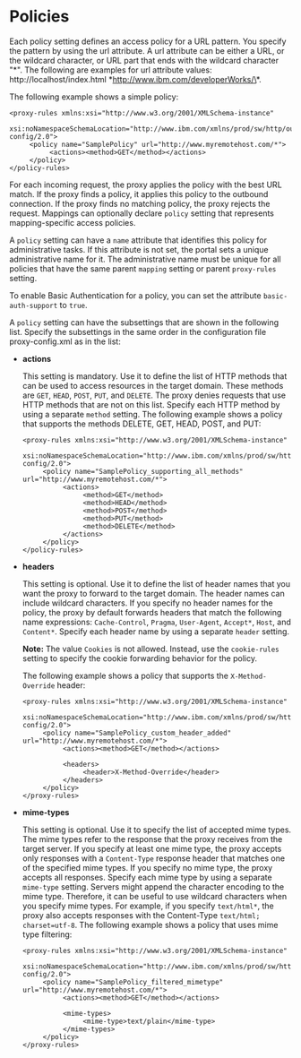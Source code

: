 # Policies

Each policy setting defines an access policy for a URL pattern. You specify the pattern by using the url attribute. A url attribute can be either a URL, or the wildcard character, or URL part that ends with the wildcard character "\*". The following are examples for url attribute values: http://localhost/index.html \*http://www.ibm.com/developerWorks/\*.

The following example shows a simple policy:

```
<proxy-rules xmlns:xsi="http://www.w3.org/2001/XMLSchema-instance"
    xsi:noNamespaceSchemaLocation="http://www.ibm.com/xmlns/prod/sw/http/outbound/proxy-config/2.0">        
     <policy name="SamplePolicy" url="http://www.myremotehost.com/*">
          <actions><method>GET</method></actions>
     </policy>
</policy-rules>
```

For each incoming request, the proxy applies the policy with the best URL match. If the proxy finds a policy, it applies this policy to the outbound connection. If the proxy finds no matching policy, the proxy rejects the request. Mappings can optionally declare `policy` setting that represents mapping-specific access policies.

A `policy` setting can have a `name` attribute that identifies this policy for administrative tasks. If this attribute is not set, the portal sets a unique administrative name for it. The administrative name must be unique for all policies that have the same parent `mapping` setting or parent `proxy-rules` setting.

To enable Basic Authentication for a policy, you can set the attribute `basic-auth-support` to `true`.

A `policy` setting can have the subsettings that are shown in the following list. Specify the subsettings in the same order in the configuration file proxy-config.xml as in the list:

-   **actions**

    This setting is mandatory. Use it to define the list of HTTP methods that can be used to access resources in the target domain. These methods are `GET`, `HEAD`, `POST`, `PUT`, and `DELETE`. The proxy denies requests that use HTTP methods that are not on this list. Specify each HTTP method by using a separate `method` setting. The following example shows a policy that supports the methods DELETE, GET, HEAD, POST, and PUT:

    ```
    <proxy-rules xmlns:xsi="http://www.w3.org/2001/XMLSchema-instance"
        xsi:noNamespaceSchemaLocation="http://www.ibm.com/xmlns/prod/sw/http/outbound/proxy-config/2.0">
         <policy name="SamplePolicy_supporting_all_methods" url="http://www.myremotehost.com/*">
              <actions>
                   <method>GET</method>
                   <method>HEAD</method>
                   <method>POST</method>
                   <method>PUT</method>
                   <method>DELETE</method>
              </actions>
         </policy>
    </policy-rules>
    ```

-   **headers**

    This setting is optional. Use it to define the list of header names that you want the proxy to forward to the target domain. The header names can include wildcard characters. If you specify no header names for the policy, the proxy by default forwards headers that match the following name expressions: `Cache-Control`, `Pragma`, `User-Agent`, `Accept*`, `Host`, and `Content*`. Specify each header name by using a separate `header` setting.

    **Note:** The value `Cookies` is not allowed. Instead, use the `cookie-rules` setting to specify the cookie forwarding behavior for the policy.

    The following example shows a policy that supports the `X-Method-Override` header:

    ```
    <proxy-rules xmlns:xsi="http://www.w3.org/2001/XMLSchema-instance" 
        xsi:noNamespaceSchemaLocation="http://www.ibm.com/xmlns/prod/sw/http/outbound/proxy-config/2.0">
         <policy name="SamplePolicy_custom_header_added" url="http://www.myremotehost.com/*">
              <actions><method>GET</method></actions>
    
              <headers>
                   <header>X-Method-Override</header>
              </headers>
         </policy>
    </proxy-rules>
    ```

-   **mime-types**

    This setting is optional. Use it to specify the list of accepted mime types. The mime types refer to the response that the proxy receives from the target server. If you specify at least one mime type, the proxy accepts only responses with a `Content-Type` response header that matches one of the specified mime types. If you specify no mime type, the proxy accepts all responses. Specify each mime type by using a separate `mime-type` setting. Servers might append the character encoding to the mime type. Therefore, it can be useful to use wildcard characters when you specify mime types. For example, if you specify `text/html*`, the proxy also accepts responses with the Content-Type `text/html; charset=utf-8`. The following example shows a policy that uses mime type filtering:

    ```
    <proxy-rules xmlns:xsi="http://www.w3.org/2001/XMLSchema-instance"
        xsi:noNamespaceSchemaLocation="http://www.ibm.com/xmlns/prod/sw/http/outbound/proxy-config/2.0">
         <policy name="SamplePolicy_filtered_mimetype" url="http://www.myremotehost.com/*">
              <actions><method>GET</method></actions>
    
              <mime-types>
                   <mime-type>text/plain</mime-type>
              </mime-types>
         </policy>
    </proxy-rules>
    ```



